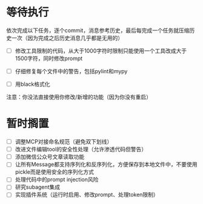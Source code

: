 # 等待执行

依次完成以下任务，逐个commit，消息参考历史，最后每完成一个任务就压缩历史一次（因为完成之后历史消息几乎都是无用的）

- [ ] 修改工具限制的代码，从大于1000字符时限制只能使用一个工具改成大于1500字符，同时修改prompt
- [ ] 仔细修复每个文件中的警告，包括pylint和mypy
- [ ] 用black格式化


注意：你没法直接使用你修改/新增的功能（因为你没有重启）

# 暂时搁置

- [ ] 调整MCP对接命名规范（避免双下划线）
- [ ] 改进文件编辑tool的安全性处理（允许渗透代码但警告）
- [ ] 添加微信公众号文章读取功能
- [ ] 让所有Message都支持序列化和反序列化，方便保存到本地文件中，不要使用pickle而是使用安全的序列化方式
- [ ] 处理代码中的prompt injection风险
- [ ] 研究subagent集成
- [ ] 实现插件系统（运行时启用、修改prompt、处理token限制）